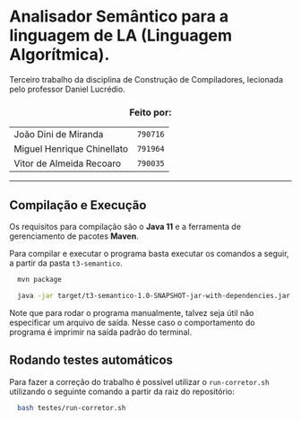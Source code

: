 # Analisador Semântico para a linguagem de LA (Linguagem Algorítmica).

Terceiro trabalho da disciplina de Construção de Compiladores, lecionada pelo professor Daniel Lucrédio.

<h3 align="center">
  Feito por:
</h3>

<div align="center">
  <table>
    <tr>
      <td>João Dini de Miranda</td>
      <td><code>790716</code></td>
    </tr>
    <tr>
      <td>Miguel Henrique Chinellato</td>
      <td><code>791964</code></td>
    </tr>
    <tr>
      <td>Vitor de Almeida Recoaro</td>
      <td><code>790035</code></td>
    </tr>
  </table>
</div>

---

## Compilação e Execução

Os requisitos para compilação são o **Java 11** e a ferramenta de gerenciamento de pacotes **Maven**.

Para compilar e executar o programa basta executar os comandos a seguir, a partir da pasta `t3-semantico`.

```bash
  mvn package
```

```bash
  java -jar target/t3-semantico-1.0-SNAPSHOT-jar-with-dependencies.jar <caminho para o código fonte LA> [caminho para arquivo de saída]
```

Note que para rodar o programa manualmente, talvez seja útil não especificar um arquivo de saída. Nesse caso o comportamento do programa é imprimir na saída padrão do terminal.

## Rodando testes automáticos

Para fazer a correção do trabalho é possível utilizar o `run-corretor.sh` utilizando o seguinte comando a partir da raiz do repositório:

```bash
  bash testes/run-corretor.sh
```
